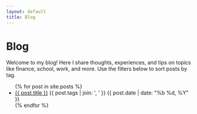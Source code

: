 ```yaml
---
layout: default
title: Blog
---
```


<h1>Blog</h1>

<p>Welcome to my blog! Here I share thoughts, experiences, and tips on topics like finance, school, work, and more. Use the filters below to sort posts by tag.</p>

<ul>
  {% for post in site.posts %}
    <li>
      <a href="{{ post.url }}">{{ post.title }}</a>
      <span class="tags">{{ post.tags | join: ', ' }}</span>
      <span class="date">{{ post.date | date: "%b %d, %Y" }}</span>
    </li>
  {% endfor %}
</ul>
